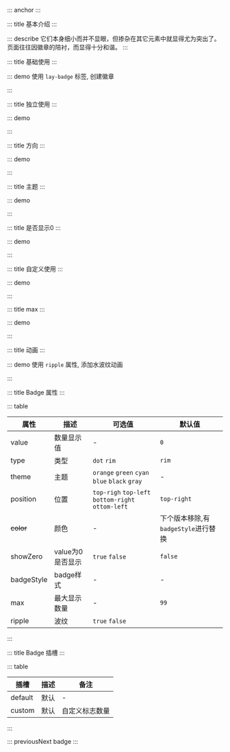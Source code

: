 <!--
 * @Author: baobaobao
 * @Date: 2023-value-18 12:54:04
 * @LastEditTime: 2023-10-29 14:23:00
 * @LastEditors: baobaobao
-->
::: anchor
:::

::: title 基本介绍
:::

::: describe 它们本身细小而并不显眼，但掺杂在其它元素中就显得尤为突出了。页面往往因徽章的陪衬，而显得十分和谐。
:::

::: title 基础使用
:::

::: demo 使用 `lay-badge` 标签, 创建徽章

<template>
    <lay-space :size="40" > 
      <lay-badge  type="rim" :value="value">
        <lay-avatar></lay-avatar>
      </lay-badge>
      <lay-badge type="dot">
        <lay-avatar></lay-avatar>
      </lay-badge>
    </lay-space>
</template>

<script>
import { ref } from 'vue'

export default {
  setup() {
    const value = ref(20)
    return {
    }
  }
}
</script>

:::


::: title 独立使用
:::

::: demo
<template>
    <lay-space :size="40"> 
      <lay-badge  :value="value20" :badgeStyle="{backgroundColor: '#52c41a'}" />
      <lay-badge type="dot" />
      <lay-badge type="dot" >
       <lay-icon type="layui-icon-face-smile"></lay-icon>
      </lay-badge>
      </lay-space>
</template>

<script>
  import { ref } from 'vue'

export default {
  setup() {
    const value20 = ref(10)
    return {
      value20
    }
  }
}
</script>
:::



::: title 方向
:::

::: demo
<template>
    <lay-space :size="40"> 
     <lay-badge :value="valuePos"> 
      <lay-avatar></lay-avatar>
      </lay-badge>
      <lay-badge position="bottom-right" :value="valuePos"> 
      <lay-avatar></lay-avatar>
      </lay-badge>
        <lay-badge position="bottom-left" :value="valuePos"> 
      <lay-avatar></lay-avatar>
      </lay-badge>
        <lay-badge position="top-left" :value="valuePos"> 
      <lay-avatar></lay-avatar>
      </lay-badge>
      </lay-space>
</template>

<script>
import { ref } from 'vue'

export default {
  setup() {
    const valuePos = ref(10)
    return {
      valuePos
    }
  }
}
</script>
:::

::: title 主题
:::

::: demo
<template>
    <lay-space :size="20"> 
    <lay-badge type="dot" theme="orange"></lay-badge>
    <lay-badge type="dot" theme="green"></lay-badge>
    <lay-badge type="dot" theme="cyan"></lay-badge>
    <lay-badge type="dot" theme="blue"></lay-badge>
    <lay-badge type="dot" theme="black"></lay-badge>
    <lay-badge type="dot" theme="gray"></lay-badge>
    </lay-space>
    <br>
    <lay-space :size="40"  style="margin-top: 50px"> 
    <lay-badge theme="orange" :value="value30">
     <lay-avatar>橙</lay-avatar>
    </lay-badge>
    <lay-badge  theme="green" :value="value30">
     <lay-avatar>绿</lay-avatar>
    </lay-badge>
    <lay-badge theme="cyan" :value="value30">
     <lay-avatar>青</lay-avatar>
    </lay-badge>
    <lay-badge theme="blue" :value="value30">
     <lay-avatar>蓝</lay-avatar>
    </lay-badge>
    <lay-badge theme="black" :value="value30">
     <lay-avatar>黑</lay-avatar>
    </lay-badge>
    <lay-badge theme="gray" :value="value30">
     <lay-avatar>灰</lay-avatar>
    </lay-badge>
</lay-space>
</template>

<script>
import { ref } from 'vue'

export default {
  setup() {
    const value30 = ref(30)
    return {
      value30
    }
  }
}
</script>
:::


::: title 是否显示0
:::

::: demo
<template>
    <lay-space :size="40"> 
      <lay-badge  :value="value0"  show-zero>
       <lay-avatar></lay-avatar>
      </lay-badge>
      <lay-badge  :value="value0" >
       <lay-avatar></lay-avatar>
      </lay-badge>
        <lay-input-number v-model="value0" ></lay-input-number>
      </lay-space>
</template>

<script>
import { ref } from 'vue'

export default {
  setup() {
    const value0 = ref(0)
    return {
      value0
    }
  }
}
</script>
:::


::: title 自定义使用
:::

::: demo
<template>
    <lay-space :size="40"> 
      <lay-badge value="new"> 
        <lay-avatar></lay-avatar>
      </lay-badge>
      <lay-badge value="hot"> 
        <lay-avatar></lay-avatar>
      </lay-badge>
      <lay-badge  :value="value40"> 
        <lay-avatar></lay-avatar>
        <template #custom>
          <lay-icon size="12px" type="layui-icon-face-smile"></lay-icon>
        </template>
      </lay-badge>
      </lay-space>
</template>

<script>
import { ref } from 'vue'

export default {
  setup() {
    const value40 = ref(10)
    return {
      value40
    }
  }
}
</script>
:::



::: title max
:::

::: demo
<template>
    <lay-space :size="40"> 
      <lay-badge  :value="value50"> 
        <lay-avatar></lay-avatar>
      </lay-badge>
       <lay-badge  :max="20" :value="value60"> 
        <lay-avatar></lay-avatar>
      </lay-badge>
      </lay-space>
</template>

<script>
import { ref } from 'vue'

export default {
  setup() {
    const value50 = ref(100)
    const value60 = ref(100)
    return {
      value50,
      value60
    }
  }
}
</script>
:::

::: title 动画
:::

::: demo 使用 `ripple` 属性, 添加水波纹动画
<template>
  <lay-space :size="20">
    <lay-badge type="dot" ripple></lay-badge>
    <lay-badge type="dot" theme="orange" ripple></lay-badge>
    <lay-badge type="dot" theme="green" ripple></lay-badge>
    <lay-badge type="dot" theme="cyan" ripple></lay-badge>
    <lay-badge type="dot" theme="blue" ripple></lay-badge>
    <lay-badge type="dot" theme="black" ripple></lay-badge>
    </lay-space>
    <br>
    <lay-space  :size="20" style="margin-top: 50px">
    <lay-badge value="new" ripple> 
        <lay-avatar></lay-avatar>
      </lay-badge>
    </lay-space>
</template>

<script>
</script>
:::


::: title Badge 属性
:::

::: table

| 属性  | 描述      | 可选值                                        |   默认值 |
| ----- | -------- | --------------------------------------------- | ------  |
| value  | 数量显示值       | -                               |  `0`  |
| type  | 类型      | `dot` `rim`                                   |  `rim`  |
| theme | 主题      | `orange` `green` `cyan` `blue` `black` `gray` |   -  |
| position | 位置      | `top-righ` `top-left` `bottom-right` `ottom-left`  |   `top-right`  |
| ~~color~~ | 颜色      |                      -                     | 下个版本移除,有`badgeStyle`进行替换 |
| showZero | value为0是否显示      |       `true`   `false`     |     `false`  |
| badgeStyle | badge样式       |       -     |    -  |
| max | 最大显示数量      |       -     |     `99`  |
| ripple| 波纹      | `true` `false`                                |     |

:::

::: title Badge 插槽
:::

::: table

|  插槽  | 描述  |  备注                                              |
| ----- | ---- | --------------------------------------------- |
| default  | 默认 |  -                                  |
| custom  | 默认 |  自定义标志数量                                |


:::

::: previousNext badge
:::
